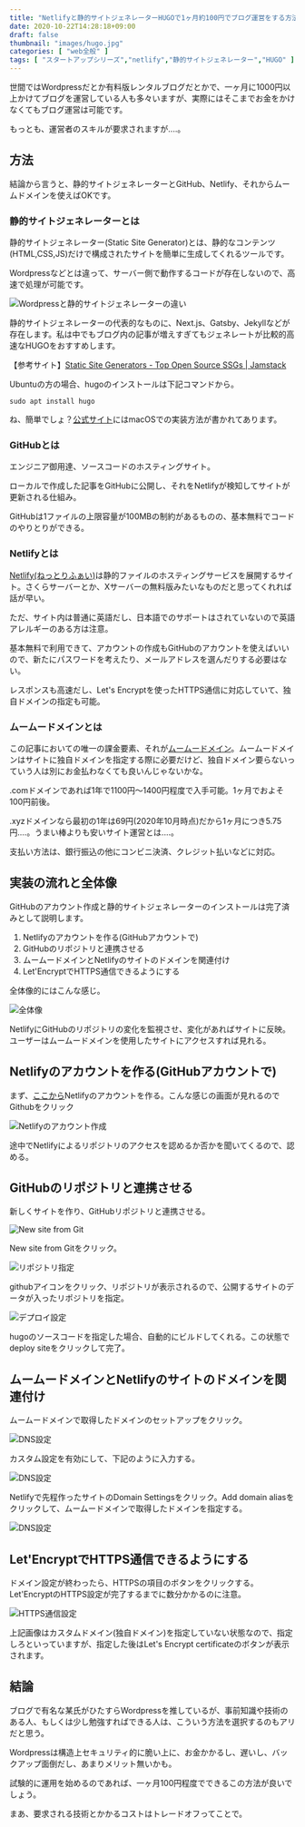 ```yaml
---
title: "Netlifyと静的サイトジェネレーターHUGOで1ヶ月約100円でブログ運営をする方法【独自ドメイン使用】"
date: 2020-10-22T14:28:18+09:00
draft: false
thumbnail: "images/hugo.jpg"
categories: [ "web全般" ]
tags: [ "スタートアップシリーズ","netlify","静的サイトジェネレーター","HUGO" ]
---
```



世間ではWordpressだとか有料版レンタルブログだとかで、一ヶ月に1000円以上かけてブログを運営している人も多々いますが、実際にはそこまでお金をかけなくてもブログ運営は可能です。

もっとも、運営者のスキルが要求されますが....。


## 方法

結論から言うと、静的サイトジェネレーターとGitHub、Netlify、それからムームドメインを使えばOKです。


### 静的サイトジェネレーターとは

静的サイトジェネレーター(Static Site Generator)とは、静的なコンテンツ(HTML,CSS,JS)だけで構成されたサイトを簡単に生成してくれるツールです。

Wordpressなどとは違って、サーバー側で動作するコードが存在しないので、高速で処理が可能です。

<div class="img-center"><img src="/images/Screenshot from 2020-10-22 14-55-24.png" alt="Wordpressと静的サイトジェネレーターの違い"></div>

静的サイトジェネレーターの代表的なものに、Next.js、Gatsby、Jekyllなどが存在します。私は中でもブログ内の記事が増えすぎてもジェネレートが比較的高速なHUGOをおすすめします。

【参考サイト】[Static Site Generators - Top Open Source SSGs | Jamstack](https://jamstack.org/generators/)


Ubuntuの方の場合、hugoのインストールは下記コマンドから。

    sudo apt install hugo

ね、簡単でしょ？[公式サイト](https://gohugo.io/getting-started/quick-start/)にはmacOSでの実装方法が書かれてあります。


### GitHubとは

エンジニア御用達、ソースコードのホスティングサイト。

ローカルで作成した記事をGitHubに公開し、それをNetlifyが検知してサイトが更新される仕組み。

GitHubは1ファイルの上限容量が100MBの制約があるものの、基本無料でコードのやりとりができる。

### Netlifyとは

[Netlify(ねっとりふぁい)](https://www.netlify.com/)は静的ファイルのホスティングサービスを展開するサイト。さくらサーバーとか、Xサーバーの無料版みたいなものだと思ってくれれば話が早い。

ただ、サイト内は普通に英語だし、日本語でのサポートはされていないので英語アレルギーのある方は注意。

基本無料で利用できて、アカウントの作成もGitHubのアカウントを使えばいいので、新たにパスワードを考えたり、メールアドレスを選んだりする必要はない。

レスポンスも高速だし、Let's Encryptを使ったHTTPS通信に対応していて、独自ドメインの指定も可能。

### ムームードメインとは

この記事においての唯一の課金要素、それが[ムームードメイン](https://muumuu-domain.com/)。ムームードメインはサイトに独自ドメインを指定する際に必要だけど、独自ドメイン要らないっていう人は別にお金払わなくても良いんじゃないかな。

.comドメインであれば1年で1100円〜1400円程度で入手可能。1ヶ月でおよそ100円前後。

.xyzドメインなら最初の1年は69円(2020年10月時点)だから1ヶ月につき5.75円....。うまい棒よりも安いサイト運営とは....。


支払い方法は、銀行振込の他にコンビニ決済、クレジット払いなどに対応。


## 実装の流れと全体像

GitHubのアカウント作成と静的サイトジェネレーターのインストールは完了済みとして説明します。

1. Netlifyのアカウントを作る(GitHubアカウントで)
1. GitHubのリポジトリと連携させる
1. ムームードメインとNetlifyのサイトのドメインを関連付け
1. Let'EncryptでHTTPS通信できるようにする


全体像的にはこんな感じ。

<div class="img-center"><img src="/images/Screenshot from 2020-10-22 15-47-02.png" alt="全体像"></div>

NetlifyにGitHubのリポジトリの変化を監視させ、変化があればサイトに反映。ユーザーはムームードメインを使用したサイトにアクセスすれば見れる。


## Netlifyのアカウントを作る(GitHubアカウントで)

まず、[ここから](https://app.netlify.com/signup)Netlifyのアカウントを作る。こんな感じの画面が見れるのでGithubをクリック

<div class="img-center"><img src="/images/Screenshot from 2020-10-22 15-56-54.png" alt="Netlifyのアカウント作成"></div>

途中でNetlifyによるリポジトリのアクセスを認めるか否かを聞いてくるので、認める。


## GitHubのリポジトリと連携させる

新しくサイトを作り、GitHubリポジトリと連携させる。

<div class="img-center"><img src="/images/Screenshot from 2020-10-22 16-01-04.png" alt="New site from Git"></div>

New site from Gitをクリック。

<div class="img-center"><img src="/images/Screenshot from 2020-10-22 16-03-15.png" alt="リポジトリ指定"></div>

githubアイコンをクリック、リポジトリが表示されるので、公開するサイトのデータが入ったリポジトリを指定。

<div class="img-center"><img src="/images/Screenshot from 2020-10-22 16-05-28.png" alt="デプロイ設定"></div>

hugoのソースコードを指定した場合、自動的にビルドしてくれる。この状態でdeploy siteをクリックして完了。


## ムームードメインとNetlifyのサイトのドメインを関連付け

ムームードメインで取得したドメインのセットアップをクリック。

<div class="img-center"><img src="/images/Screenshot from 2020-10-22 16-08-23.png" alt="DNS設定"></div>

カスタム設定を有効にして、下記のように入力する。

<div class="img-center"><img src="/images/Screenshot from 2020-10-22 16-09-29.png" alt="DNS設定"></div>

Netlifyで先程作ったサイトのDomain Settingsをクリック。Add domain aliasをクリックして、ムームードメインで取得したドメインを指定する。

<div class="img-center"><img src="/images/Screenshot from 2020-10-22 16-11-23.png" alt="DNS設定"></div>

## Let'EncryptでHTTPS通信できるようにする

ドメイン設定が終わったら、HTTPSの項目のボタンをクリックする。Let'EncryptのHTTPS設定が完了するまでに数分かかるのに注意。

<div class="img-center"><img src="/images/Screenshot from 2020-10-22 16-12-43.png" alt="HTTPS通信設定"></div>

上記画像はカスタムドメイン(独自ドメイン)を指定していない状態なので、指定しろといっていますが、指定した後はLet's Encrypt certificateのボタンが表示されます。



## 結論

ブログで有名な某氏がひたすらWordpressを推しているが、事前知識や技術のある人、もしくは少し勉強すればできる人は、こういう方法を選択するのもアリだと思う。

Wordpressは構造上セキュリティ的に脆い上に、お金かかるし、遅いし、バックアップ面倒だし、あまりメリット無いかも。

試験的に運用を始めるのであれば、一ヶ月100円程度でできるこの方法が良いでしょう。


まあ、要求される技術とかかるコストはトレードオフってことで。
